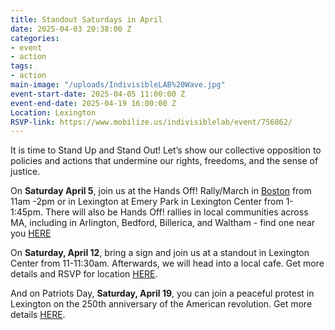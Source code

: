 ```yaml
---
title: Standout Saturdays in April
date: 2025-04-03 20:38:00 Z
categories:
- event
- action
tags:
- action
main-image: "/uploads/IndivisibleLAB%20Wave.jpg"
event-start-date: 2025-04-05 11:00:00 Z
event-end-date: 2025-04-19 16:00:00 Z
Location: Lexington
RSVP-link: https://www.mobilize.us/indivisiblelab/event/756862/
---
```


It is time to Stand Up and Stand Out! Let’s show our collective opposition to policies and actions that undermine our rights, freedoms, and the sense of justice. 

On **Saturday April 5**, join us at the Hands Off! Rally/March in [Boston](https://www.mobilize.us/indivisiblelab/event/764606/) from 11am -2pm or in Lexington at Emery Park in Lexington Center from 1-1:45pm. There will also be Hands Off! rallies in local communities across MA, including in Arlington, Bedford, Billerica, and Waltham - find one near you [HERE](https://www.mobilize.us/handsoff/?country=US&date=2025-04-05T04%3A00%3A00.000Z&org_ids=41275&state=MA)

On **Saturday, April 12**, bring a sign and join us at a standout in Lexington Center from 11-11:30am. Afterwards, we will head into a local cafe. Get more details and RSVP for location [HERE](https://www.mobilize.us/indivisiblelab/event/771818/).

And on Patriots Day, **Saturday, April 19**, you can join a peaceful protest in Lexington on the 250th anniversary of the American revolution. Get more details [HERE](lexingtonalarm.org).